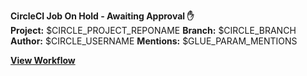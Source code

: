 **CircleCI Job On Hold - Awaiting Approval ✋**  
**Project:** $CIRCLE_PROJECT_REPONAME
**Branch:** $CIRCLE_BRANCH
**Author:** $CIRCLE_USERNAME
**Mentions:** $GLUE_PARAM_MENTIONS

[**View Workflow**](${GLUE_PARAM_CIRCLECI_HOST}/workflow-run/${CIRCLE_WORKFLOW_ID})